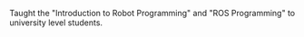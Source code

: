 

Taught the "Introduction to Robot Programming" and "ROS Programming" to university level students. 
